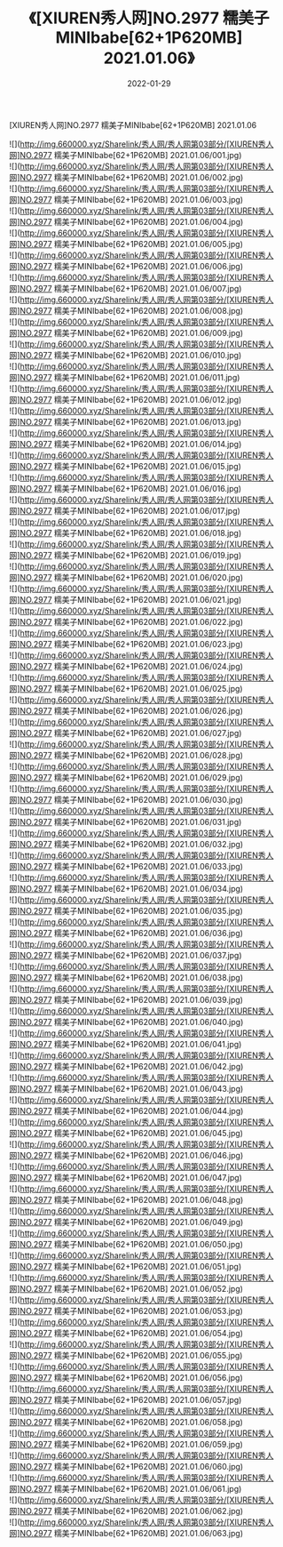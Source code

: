 ﻿---
layout: post
title:  《[XIUREN秀人网]NO.2977 糯美子MINIbabe[62+1P620MB] 2021.01.06》
date:   2022-01-29
img: http://img.660000.xyz/Sharelink/秀人网/秀人网第03部分/[XIUREN秀人网]NO.2977 糯美子MINIbabe[62+1P620MB] 2021.01.06/000.jpg
categories: [美女, 清纯, 唯美]
---

[XIUREN秀人网]NO.2977 糯美子MINIbabe[62+1P620MB] 2021.01.06

 ![](http://img.660000.xyz/Sharelink/秀人网/秀人网第03部分/[XIUREN秀人网]NO.2977 糯美子MINIbabe[62+1P620MB] 2021.01.06/001.jpg) <br>![](http://img.660000.xyz/Sharelink/秀人网/秀人网第03部分/[XIUREN秀人网]NO.2977 糯美子MINIbabe[62+1P620MB] 2021.01.06/002.jpg) <br>![](http://img.660000.xyz/Sharelink/秀人网/秀人网第03部分/[XIUREN秀人网]NO.2977 糯美子MINIbabe[62+1P620MB] 2021.01.06/003.jpg) <br>![](http://img.660000.xyz/Sharelink/秀人网/秀人网第03部分/[XIUREN秀人网]NO.2977 糯美子MINIbabe[62+1P620MB] 2021.01.06/004.jpg) <br>![](http://img.660000.xyz/Sharelink/秀人网/秀人网第03部分/[XIUREN秀人网]NO.2977 糯美子MINIbabe[62+1P620MB] 2021.01.06/005.jpg) <br>![](http://img.660000.xyz/Sharelink/秀人网/秀人网第03部分/[XIUREN秀人网]NO.2977 糯美子MINIbabe[62+1P620MB] 2021.01.06/006.jpg) <br>![](http://img.660000.xyz/Sharelink/秀人网/秀人网第03部分/[XIUREN秀人网]NO.2977 糯美子MINIbabe[62+1P620MB] 2021.01.06/007.jpg) <br>![](http://img.660000.xyz/Sharelink/秀人网/秀人网第03部分/[XIUREN秀人网]NO.2977 糯美子MINIbabe[62+1P620MB] 2021.01.06/008.jpg) <br>![](http://img.660000.xyz/Sharelink/秀人网/秀人网第03部分/[XIUREN秀人网]NO.2977 糯美子MINIbabe[62+1P620MB] 2021.01.06/009.jpg) <br>![](http://img.660000.xyz/Sharelink/秀人网/秀人网第03部分/[XIUREN秀人网]NO.2977 糯美子MINIbabe[62+1P620MB] 2021.01.06/010.jpg) <br>![](http://img.660000.xyz/Sharelink/秀人网/秀人网第03部分/[XIUREN秀人网]NO.2977 糯美子MINIbabe[62+1P620MB] 2021.01.06/011.jpg) <br>![](http://img.660000.xyz/Sharelink/秀人网/秀人网第03部分/[XIUREN秀人网]NO.2977 糯美子MINIbabe[62+1P620MB] 2021.01.06/012.jpg) <br>![](http://img.660000.xyz/Sharelink/秀人网/秀人网第03部分/[XIUREN秀人网]NO.2977 糯美子MINIbabe[62+1P620MB] 2021.01.06/013.jpg) <br>![](http://img.660000.xyz/Sharelink/秀人网/秀人网第03部分/[XIUREN秀人网]NO.2977 糯美子MINIbabe[62+1P620MB] 2021.01.06/014.jpg) <br>![](http://img.660000.xyz/Sharelink/秀人网/秀人网第03部分/[XIUREN秀人网]NO.2977 糯美子MINIbabe[62+1P620MB] 2021.01.06/015.jpg) <br>![](http://img.660000.xyz/Sharelink/秀人网/秀人网第03部分/[XIUREN秀人网]NO.2977 糯美子MINIbabe[62+1P620MB] 2021.01.06/016.jpg) <br>![](http://img.660000.xyz/Sharelink/秀人网/秀人网第03部分/[XIUREN秀人网]NO.2977 糯美子MINIbabe[62+1P620MB] 2021.01.06/017.jpg) <br>![](http://img.660000.xyz/Sharelink/秀人网/秀人网第03部分/[XIUREN秀人网]NO.2977 糯美子MINIbabe[62+1P620MB] 2021.01.06/018.jpg) <br>![](http://img.660000.xyz/Sharelink/秀人网/秀人网第03部分/[XIUREN秀人网]NO.2977 糯美子MINIbabe[62+1P620MB] 2021.01.06/019.jpg) <br>![](http://img.660000.xyz/Sharelink/秀人网/秀人网第03部分/[XIUREN秀人网]NO.2977 糯美子MINIbabe[62+1P620MB] 2021.01.06/020.jpg) <br>![](http://img.660000.xyz/Sharelink/秀人网/秀人网第03部分/[XIUREN秀人网]NO.2977 糯美子MINIbabe[62+1P620MB] 2021.01.06/021.jpg) <br>![](http://img.660000.xyz/Sharelink/秀人网/秀人网第03部分/[XIUREN秀人网]NO.2977 糯美子MINIbabe[62+1P620MB] 2021.01.06/022.jpg) <br>![](http://img.660000.xyz/Sharelink/秀人网/秀人网第03部分/[XIUREN秀人网]NO.2977 糯美子MINIbabe[62+1P620MB] 2021.01.06/023.jpg) <br>![](http://img.660000.xyz/Sharelink/秀人网/秀人网第03部分/[XIUREN秀人网]NO.2977 糯美子MINIbabe[62+1P620MB] 2021.01.06/024.jpg) <br>![](http://img.660000.xyz/Sharelink/秀人网/秀人网第03部分/[XIUREN秀人网]NO.2977 糯美子MINIbabe[62+1P620MB] 2021.01.06/025.jpg) <br>![](http://img.660000.xyz/Sharelink/秀人网/秀人网第03部分/[XIUREN秀人网]NO.2977 糯美子MINIbabe[62+1P620MB] 2021.01.06/026.jpg) <br>![](http://img.660000.xyz/Sharelink/秀人网/秀人网第03部分/[XIUREN秀人网]NO.2977 糯美子MINIbabe[62+1P620MB] 2021.01.06/027.jpg) <br>![](http://img.660000.xyz/Sharelink/秀人网/秀人网第03部分/[XIUREN秀人网]NO.2977 糯美子MINIbabe[62+1P620MB] 2021.01.06/028.jpg) <br>![](http://img.660000.xyz/Sharelink/秀人网/秀人网第03部分/[XIUREN秀人网]NO.2977 糯美子MINIbabe[62+1P620MB] 2021.01.06/029.jpg) <br>![](http://img.660000.xyz/Sharelink/秀人网/秀人网第03部分/[XIUREN秀人网]NO.2977 糯美子MINIbabe[62+1P620MB] 2021.01.06/030.jpg) <br>![](http://img.660000.xyz/Sharelink/秀人网/秀人网第03部分/[XIUREN秀人网]NO.2977 糯美子MINIbabe[62+1P620MB] 2021.01.06/031.jpg) <br>![](http://img.660000.xyz/Sharelink/秀人网/秀人网第03部分/[XIUREN秀人网]NO.2977 糯美子MINIbabe[62+1P620MB] 2021.01.06/032.jpg) <br>![](http://img.660000.xyz/Sharelink/秀人网/秀人网第03部分/[XIUREN秀人网]NO.2977 糯美子MINIbabe[62+1P620MB] 2021.01.06/033.jpg) <br>![](http://img.660000.xyz/Sharelink/秀人网/秀人网第03部分/[XIUREN秀人网]NO.2977 糯美子MINIbabe[62+1P620MB] 2021.01.06/034.jpg) <br>![](http://img.660000.xyz/Sharelink/秀人网/秀人网第03部分/[XIUREN秀人网]NO.2977 糯美子MINIbabe[62+1P620MB] 2021.01.06/035.jpg) <br>![](http://img.660000.xyz/Sharelink/秀人网/秀人网第03部分/[XIUREN秀人网]NO.2977 糯美子MINIbabe[62+1P620MB] 2021.01.06/036.jpg) <br>![](http://img.660000.xyz/Sharelink/秀人网/秀人网第03部分/[XIUREN秀人网]NO.2977 糯美子MINIbabe[62+1P620MB] 2021.01.06/037.jpg) <br>![](http://img.660000.xyz/Sharelink/秀人网/秀人网第03部分/[XIUREN秀人网]NO.2977 糯美子MINIbabe[62+1P620MB] 2021.01.06/038.jpg) <br>![](http://img.660000.xyz/Sharelink/秀人网/秀人网第03部分/[XIUREN秀人网]NO.2977 糯美子MINIbabe[62+1P620MB] 2021.01.06/039.jpg) <br>![](http://img.660000.xyz/Sharelink/秀人网/秀人网第03部分/[XIUREN秀人网]NO.2977 糯美子MINIbabe[62+1P620MB] 2021.01.06/040.jpg) <br>![](http://img.660000.xyz/Sharelink/秀人网/秀人网第03部分/[XIUREN秀人网]NO.2977 糯美子MINIbabe[62+1P620MB] 2021.01.06/041.jpg) <br>![](http://img.660000.xyz/Sharelink/秀人网/秀人网第03部分/[XIUREN秀人网]NO.2977 糯美子MINIbabe[62+1P620MB] 2021.01.06/042.jpg) <br>![](http://img.660000.xyz/Sharelink/秀人网/秀人网第03部分/[XIUREN秀人网]NO.2977 糯美子MINIbabe[62+1P620MB] 2021.01.06/043.jpg) <br>![](http://img.660000.xyz/Sharelink/秀人网/秀人网第03部分/[XIUREN秀人网]NO.2977 糯美子MINIbabe[62+1P620MB] 2021.01.06/044.jpg) <br>![](http://img.660000.xyz/Sharelink/秀人网/秀人网第03部分/[XIUREN秀人网]NO.2977 糯美子MINIbabe[62+1P620MB] 2021.01.06/045.jpg) <br>![](http://img.660000.xyz/Sharelink/秀人网/秀人网第03部分/[XIUREN秀人网]NO.2977 糯美子MINIbabe[62+1P620MB] 2021.01.06/046.jpg) <br>![](http://img.660000.xyz/Sharelink/秀人网/秀人网第03部分/[XIUREN秀人网]NO.2977 糯美子MINIbabe[62+1P620MB] 2021.01.06/047.jpg) <br>![](http://img.660000.xyz/Sharelink/秀人网/秀人网第03部分/[XIUREN秀人网]NO.2977 糯美子MINIbabe[62+1P620MB] 2021.01.06/048.jpg) <br>![](http://img.660000.xyz/Sharelink/秀人网/秀人网第03部分/[XIUREN秀人网]NO.2977 糯美子MINIbabe[62+1P620MB] 2021.01.06/049.jpg) <br>![](http://img.660000.xyz/Sharelink/秀人网/秀人网第03部分/[XIUREN秀人网]NO.2977 糯美子MINIbabe[62+1P620MB] 2021.01.06/050.jpg) <br>![](http://img.660000.xyz/Sharelink/秀人网/秀人网第03部分/[XIUREN秀人网]NO.2977 糯美子MINIbabe[62+1P620MB] 2021.01.06/051.jpg) <br>![](http://img.660000.xyz/Sharelink/秀人网/秀人网第03部分/[XIUREN秀人网]NO.2977 糯美子MINIbabe[62+1P620MB] 2021.01.06/052.jpg) <br>![](http://img.660000.xyz/Sharelink/秀人网/秀人网第03部分/[XIUREN秀人网]NO.2977 糯美子MINIbabe[62+1P620MB] 2021.01.06/053.jpg) <br>![](http://img.660000.xyz/Sharelink/秀人网/秀人网第03部分/[XIUREN秀人网]NO.2977 糯美子MINIbabe[62+1P620MB] 2021.01.06/054.jpg) <br>![](http://img.660000.xyz/Sharelink/秀人网/秀人网第03部分/[XIUREN秀人网]NO.2977 糯美子MINIbabe[62+1P620MB] 2021.01.06/055.jpg) <br>![](http://img.660000.xyz/Sharelink/秀人网/秀人网第03部分/[XIUREN秀人网]NO.2977 糯美子MINIbabe[62+1P620MB] 2021.01.06/056.jpg) <br>![](http://img.660000.xyz/Sharelink/秀人网/秀人网第03部分/[XIUREN秀人网]NO.2977 糯美子MINIbabe[62+1P620MB] 2021.01.06/057.jpg) <br>![](http://img.660000.xyz/Sharelink/秀人网/秀人网第03部分/[XIUREN秀人网]NO.2977 糯美子MINIbabe[62+1P620MB] 2021.01.06/058.jpg) <br>![](http://img.660000.xyz/Sharelink/秀人网/秀人网第03部分/[XIUREN秀人网]NO.2977 糯美子MINIbabe[62+1P620MB] 2021.01.06/059.jpg) <br>![](http://img.660000.xyz/Sharelink/秀人网/秀人网第03部分/[XIUREN秀人网]NO.2977 糯美子MINIbabe[62+1P620MB] 2021.01.06/060.jpg) <br>![](http://img.660000.xyz/Sharelink/秀人网/秀人网第03部分/[XIUREN秀人网]NO.2977 糯美子MINIbabe[62+1P620MB] 2021.01.06/061.jpg) <br>![](http://img.660000.xyz/Sharelink/秀人网/秀人网第03部分/[XIUREN秀人网]NO.2977 糯美子MINIbabe[62+1P620MB] 2021.01.06/062.jpg) <br>![](http://img.660000.xyz/Sharelink/秀人网/秀人网第03部分/[XIUREN秀人网]NO.2977 糯美子MINIbabe[62+1P620MB] 2021.01.06/063.jpg) <br>